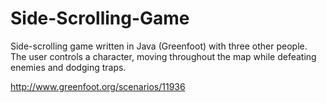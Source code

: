 Side-Scrolling-Game
===================

Side-scrolling game written in Java (Greenfoot) with three other people.  The user controls a character, moving throughout the map while defeating enemies and dodging traps.

http://www.greenfoot.org/scenarios/11936
